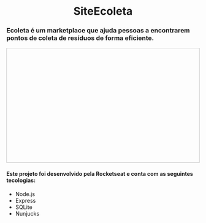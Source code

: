 <h1 align="center">SiteEcoleta</h1>
<h3>Ecoleta é um marketplace que ajuda pessoas a encontrarem pontos de coleta de resíduos de forma eficiente.</h3> 

<p align="center">
    <img scr="/nlw1.png" width="750px" height="300px">
</p>
<h4>Este projeto foi desenvolvido pela Rocketseat e conta com as seguintes tecologias:</h4>

<ul>
    <li>Node.js</li>
    <li>Express</li>
    <li>SQLite</li>
    <li>Nunjucks</li>
</ul>

